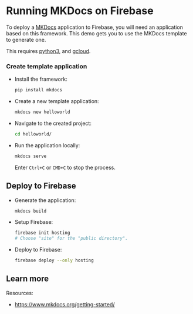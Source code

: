 # Running MKDocs on Firebase

<!--- Generated 2022-08-24 06:26:55.788029 -->

To deploy a [MKDocs](https://www.mkdocs.org/) application to Firebase, you will need an application
based on this framework. This demo gets you to use the MKDocs template to generate one. 

This requires [python3](https://cloud.google.com/python/docs/setup), and [gcloud](https://cloud.google.com/sdk/docs/install). 

### Create template application


* Install the framework:

    ```bash
    pip install mkdocs
    ```

* Create a new template application:

    ```bash
    mkdocs new helloworld
    ```




* Navigate to the created project:

    ```bash
    cd helloworld/
    ```

* Run the application locally:

    ```bash
    mkdocs serve
    ```

    Enter `Ctrl+C` or `CMD+C` to stop the process.




## Deploy to Firebase

* Generate the application: 

    ```bash
    mkdocs build
    ```

* Setup Firebase: 

    ```bash
    firebase init hosting
    # Choose "site" for the "public directory".
    ```

* Deploy to Firebase: 

    ```bash
    firebase deploy --only hosting
    ```



## Learn more

Resources: 

- https://www.mkdocs.org/getting-started/
